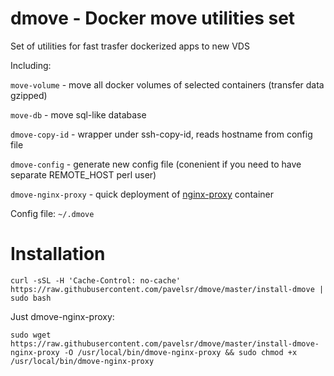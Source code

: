 # dmove - Docker move utilities set

Set of utilities for fast trasfer dockerized apps to new VDS

Including:

`move-volume` - move all docker volumes of selected containers (transfer data gzipped)

`move-db` - move sql-like database

`dmove-copy-id` - wrapper under ssh-copy-id, reads hostname from config file

`dmove-config` - generate new config file (conenient if you need to have separate REMOTE_HOST perl user)

`dmove-nginx-proxy` - quick deployment of [nginx-proxy](https://github.com/jwilder/nginx-proxy) container

Config file: `~/.dmove`

# Installation

```
curl -sSL -H 'Cache-Control: no-cache' https://raw.githubusercontent.com/pavelsr/dmove/master/install-dmove | sudo bash
```

Just dmove-nginx-proxy:

```
sudo wget https://raw.githubusercontent.com/pavelsr/dmove/master/install-dmove-nginx-proxy -O /usr/local/bin/dmove-nginx-proxy && sudo chmod +x /usr/local/bin/dmove-nginx-proxy
```
